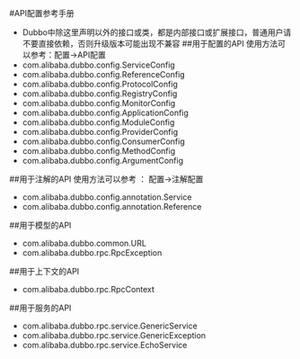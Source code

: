 #API配置参考手册
* Dubbo中除这里声明以外的接口或类，都是内部接口或扩展接口，普通用户请不要直接依赖，否则升级版本可能出现不兼容
##用于配置的API
使用方法可以参考：配置->API配置
* com.alibaba.dubbo.config.ServiceConfig
* com.alibaba.dubbo.config.ReferenceConfig
* com.alibaba.dubbo.config.ProtocolConfig
* com.alibaba.dubbo.config.RegistryConfig
* com.alibaba.dubbo.config.MonitorConfig
* com.alibaba.dubbo.config.ApplicationConfig
* com.alibaba.dubbo.config.ModuleConfig
* com.alibaba.dubbo.config.ProviderConfig
* com.alibaba.dubbo.config.ConsumerConfig
* com.alibaba.dubbo.config.MethodConfig
* com.alibaba.dubbo.config.ArgumentConfig

##用于注解的API
使用方法可以参考 ： 配置->注解配置
* com.alibaba.dubbo.config.annotation.Service
* com.alibaba.dubbo.config.annotation.Reference

##用于模型的API

* com.alibaba.dubbo.common.URL
* com.alibaba.dubbo.rpc.RpcException

##用于上下文的API

* com.alibaba.dubbo.rpc.RpcContext

##用于服务的API

* com.alibaba.dubbo.rpc.service.GenericService
* com.alibaba.dubbo.rpc.service.GenericException
* com.alibaba.dubbo.rpc.service.EchoService
